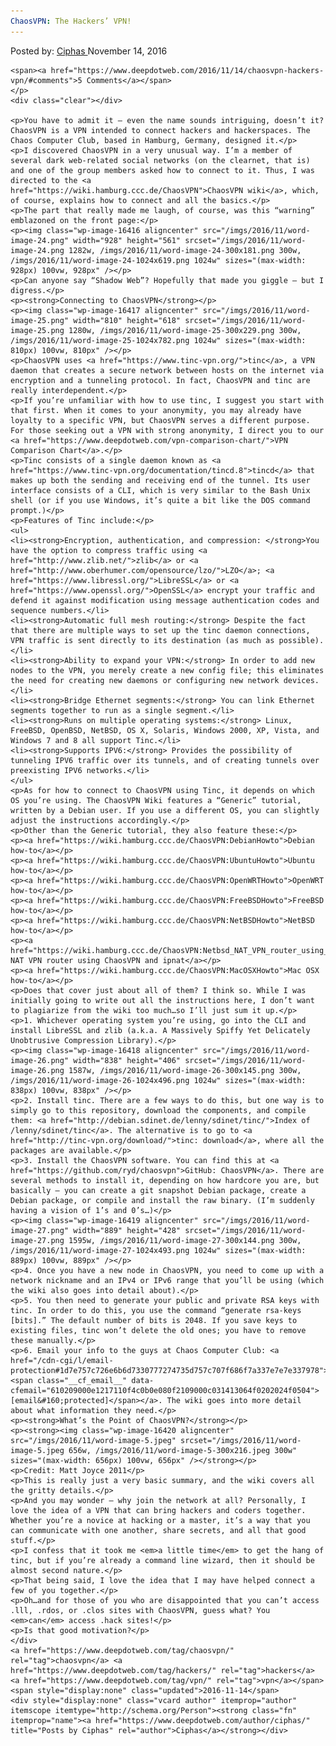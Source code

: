 ```yaml
---
ChaosVPN: The Hackers’ VPN!
---
```

<article class="post-listing post-16415 post type-post status-publish format-standard has-post-thumbnail hentry  tag-chaosvpn tag-hackers tag-vpn">
    <div class="post-inner">
        <span>Posted by: <a href="https://www.deepdotweb.com/author/ciphas/" title="">Ciphas </a></span>
    <span>November 14, 2016</span>
    
    <span><a href="https://www.deepdotweb.com/2016/11/14/chaosvpn-hackers-vpn/#comments">5 Comments</a></span>
    </p>
    <div class="clear"></div>
    
    <p>You have to admit it – even the name sounds intriguing, doesn’t it? ChaosVPN is a VPN intended to connect hackers and hackerspaces. The Chaos Computer Club, based in Hamburg, Germany, designed it.</p>
    <p>I discovered ChaosVPN in a very unusual way. I’m a member of several dark web-related social networks (on the clearnet, that is) and one of the group members asked how to connect to it. Thus, I was directed to the <a href="https://wiki.hamburg.ccc.de/ChaosVPN">ChaosVPN wiki</a>, which, of course, explains how to connect and all the basics.</p>
    <p>The part that really made me laugh, of course, was this “warning” emblazoned on the front page:</p>
    <p><img class="wp-image-16416 aligncenter" src="/imgs/2016/11/word-image-24.png" width="928" height="561" srcset="/imgs/2016/11/word-image-24.png 1282w, /imgs/2016/11/word-image-24-300x181.png 300w, /imgs/2016/11/word-image-24-1024x619.png 1024w" sizes="(max-width: 928px) 100vw, 928px" /></p>
    <p>Can anyone say “Shadow Web”? Hopefully that made you giggle – but I digress.</p>
    <p><strong>Connecting to ChaosVPN</strong></p>
    <p><img class="wp-image-16417 aligncenter" src="/imgs/2016/11/word-image-25.png" width="810" height="618" srcset="/imgs/2016/11/word-image-25.png 1280w, /imgs/2016/11/word-image-25-300x229.png 300w, /imgs/2016/11/word-image-25-1024x782.png 1024w" sizes="(max-width: 810px) 100vw, 810px" /></p>
    <p>ChaosVPN uses <a href="https://www.tinc-vpn.org/">tinc</a>, a VPN daemon that creates a secure network between hosts on the internet via encryption and a tunneling protocol. In fact, ChaosVPN and tinc are really interdependent.</p>
    <p>If you’re unfamiliar with how to use tinc, I suggest you start with that first. When it comes to your anonymity, you may already have loyalty to a specific VPN, but ChaosVPN serves a different purpose. For those seeking out a VPN with strong anonymity, I direct you to our <a href="https://www.deepdotweb.com/vpn-comparison-chart/">VPN Comparison Chart</a>.</p>
    <p>Tinc consists of a single daemon known as <a href="https://www.tinc-vpn.org/documentation/tincd.8">tincd</a> that makes up both the sending and receiving end of the tunnel. Its user interface consists of a CLI, which is very similar to the Bash Unix shell (or if you use Windows, it’s quite a bit like the DOS command prompt.)</p>
    <p>Features of Tinc include:</p>
    <ul>
    <li><strong>Encryption, authentication, and compression: </strong>You have the option to compress traffic using <a href="http://www.zlib.net/">zlib</a> or <a href="http://www.oberhumer.com/opensource/lzo/">LZO</a>; <a href="https://www.libressl.org/">LibreSSL</a> or <a href="https://www.openssl.org/">OpenSSL</a> encrypt your traffic and defend it against modification using message authentication codes and sequence numbers.</li>
    <li><strong>Automatic full mesh routing:</strong> Despite the fact that there are multiple ways to set up the tinc daemon connections, VPN traffic is sent directly to its destination (as much as possible).</li>
    <li><strong>Ability to expand your VPN:</strong> In order to add new nodes to the VPN, you merely create a new config file; this eliminates the need for creating new daemons or configuring new network devices.</li>
    <li><strong>Bridge Ethernet segments:</strong> You can link Ethernet segments together to run as a single segment.</li>
    <li><strong>Runs on multiple operating systems:</strong> Linux, FreeBSD, OpenBSD, NetBSD, OS X, Solaris, Windows 2000, XP, Vista, and Windows 7 and 8 all support Tinc.</li>
    <li><strong>Supports IPV6:</strong> Provides the possibility of tunneling IPV6 traffic over its tunnels, and of creating tunnels over preexisting IPV6 networks.</li>
    </ul>
    <p>As for how to connect to ChaosVPN using Tinc, it depends on which OS you’re using. The ChaosVPN Wiki features a “Generic” tutorial, written by a Debian user. If you use a different OS, you can slightly adjust the instructions accordingly.</p>
    <p>Other than the Generic tutorial, they also feature these:</p>
    <p><a href="https://wiki.hamburg.ccc.de/ChaosVPN:DebianHowto">Debian how-to</a></p>
    <p><a href="https://wiki.hamburg.ccc.de/ChaosVPN:UbuntuHowto">Ubuntu how-to</a></p>
    <p><a href="https://wiki.hamburg.ccc.de/ChaosVPN:OpenWRTHowto">OpenWRT how-to</a></p>
    <p><a href="https://wiki.hamburg.ccc.de/ChaosVPN:FreeBSDHowto">FreeBSD how-to</a></p>
    <p><a href="https://wiki.hamburg.ccc.de/ChaosVPN:NetBSDHowto">NetBSD how-to</a></p>
    <p><a href="https://wiki.hamburg.ccc.de/ChaosVPN:Netbsd_NAT_VPN_router_using_chaosvpn_and_ipnat">NetBSD NAT VPN router using ChaosVPN and ipnat</a></p>
    <p><a href="https://wiki.hamburg.ccc.de/ChaosVPN:MacOSXHowto">Mac OSX how-to</a></p>
    <p>Does that cover just about all of them? I think so. While I was initially going to write out all the instructions here, I don’t want to plagiarize from the wiki too much…so I’ll just sum it up.</p>
    <p>1. Whichever operating system you’re using, go into the CLI and install LibreSSL and zlib (a.k.a. A Massively Spiffy Yet Delicately Unobtrusive Compression Library).</p>
    <p><img class="wp-image-16418 aligncenter" src="/imgs/2016/11/word-image-26.png" width="838" height="406" srcset="/imgs/2016/11/word-image-26.png 1587w, /imgs/2016/11/word-image-26-300x145.png 300w, /imgs/2016/11/word-image-26-1024x496.png 1024w" sizes="(max-width: 838px) 100vw, 838px" /></p>
    <p>2. Install tinc. There are a few ways to do this, but one way is to simply go to this repository, download the components, and compile them: <a href="http://debian.sdinet.de/lenny/sdinet/tinc/">Index of /lenny/sdinet/tinc</a>. The alternative is to go to <a href="http://tinc-vpn.org/download/">tinc: download</a>, where all the packages are available.</p>
    <p>3. Install the ChaosVPN software. You can find this at <a href="https://github.com/ryd/chaosvpn">GitHub: ChaosVPN</a>. There are several methods to install it, depending on how hardcore you are, but basically – you can create a git snapshot Debian package, create a Debian package, or compile and install the raw binary. (I’m suddenly having a vision of 1’s and 0’s…)</p>
    <p><img class="wp-image-16419 aligncenter" src="/imgs/2016/11/word-image-27.png" width="889" height="428" srcset="/imgs/2016/11/word-image-27.png 1595w, /imgs/2016/11/word-image-27-300x144.png 300w, /imgs/2016/11/word-image-27-1024x493.png 1024w" sizes="(max-width: 889px) 100vw, 889px" /></p>
    <p>4. Once you have a new node in ChaosVPN, you need to come up with a network nickname and an IPv4 or IPv6 range that you’ll be using (which the wiki also goes into detail about).</p>
    <p>5. You then need to generate your public and private RSA keys with tinc. In order to do this, you use the command “generate rsa-keys [bits].” The default number of bits is 2048. If you save keys to existing files, tinc won’t delete the old ones; you have to remove these manually.</p>
    <p>6. Email your info to the guys at Chaos Computer Club: <a href="/cdn-cgi/l/email-protection#1d7e757c726e6b6d7330777274735d757c707f686f7a337e7e7e337978"><span class="__cf_email__" data-cfemail="610209000e1217110f4c0b0e080f2109000c031413064f0202024f0504">[email&#160;protected]</span></a>. The wiki goes into more detail about what information they need.</p>
    <p><strong>What’s the Point of ChaosVPN?</strong></p>
    <p><strong><img class="wp-image-16420 aligncenter" src="/imgs/2016/11/word-image-5.jpeg" srcset="/imgs/2016/11/word-image-5.jpeg 656w, /imgs/2016/11/word-image-5-300x216.jpeg 300w" sizes="(max-width: 656px) 100vw, 656px" /></strong></p>
    <p>Credit: Matt Joyce 2011</p>
    <p>This is really just a very basic summary, and the wiki covers all the gritty details.</p>
    <p>And you may wonder – why join the network at all? Personally, I love the idea of a VPN that can bring hackers and coders together. Whether you’re a novice at hacking or a master, it’s a way that you can communicate with one another, share secrets, and all that good stuff.</p>
    <p>I confess that it took me <em>a little time</em> to get the hang of tinc, but if you’re already a command line wizard, then it should be almost second nature.</p>
    <p>That being said, I love the idea that I may have helped connect a few of you together.</p>
    <p>Oh…and for those of you who are disappointed that you can’t access .lll, .rdos, or .clos sites with ChaosVPN, guess what? You <em>can</em> access .hack sites!</p>
    <p>Is that good motivation?</p>
    </div>
    <a href="https://www.deepdotweb.com/tag/chaosvpn/" rel="tag">chaosvpn</a> <a href="https://www.deepdotweb.com/tag/hackers/" rel="tag">hackers</a> <a href="https://www.deepdotweb.com/tag/vpn/" rel="tag">vpn</a></span> <span style="display:none" class="updated">2016-11-14</span>
    <div style="display:none" class="vcard author" itemprop="author" itemscope itemtype="http://schema.org/Person"><strong class="fn" itemprop="name"><a href="https://www.deepdotweb.com/author/ciphas/" title="Posts by Ciphas" rel="author">Ciphas</a></strong></div>
    
